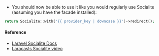 * You should now be able to use it like you would regularly use Socialite (assuming you have the facade installed):

```php
return Socialite::with('{{ provider_key | downcase }}')->redirect();
```

#### Reference

* [Laravel Socialite Docs](https://github.com/laravel/socialite)
* [Laracasts Socialite video](https://laracasts.com/series/whats-new-in-laravel-5/episodes/9)
